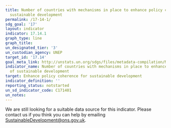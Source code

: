```yaml
---
title: Number of countries with mechanisms in place to enhance policy coherence of
  sustainable development
permalink: /17-14-1/
sdg_goal: '17'
layout: indicator
indicator: 17.14.1
graph_type: line
graph_title:
un_designated_tier: '3'
un_custodian_agency: UNEP
target_id: '17.14'
goal_meta_link: http://unstats.un.org/sdgs/files/metadata-compilation/Metadata-Goal-17.pdf
indicator_name: Number of countries with mechanisms in place to enhance policy coherence
  of sustainable development
target: Enhance policy coherence for sustainable development
indicator_definition: ''
reporting_status: notstarted
un_sd_indicator_code: C171401
un_notes:
---
```


We are still looking for a suitable data source for this indicator. Please contact us if you think you can help by emailing <a href="mailto:SustainableDevelopment@ons.gov.uk">SustainableDevelopment@ons.gov.uk</a>.


